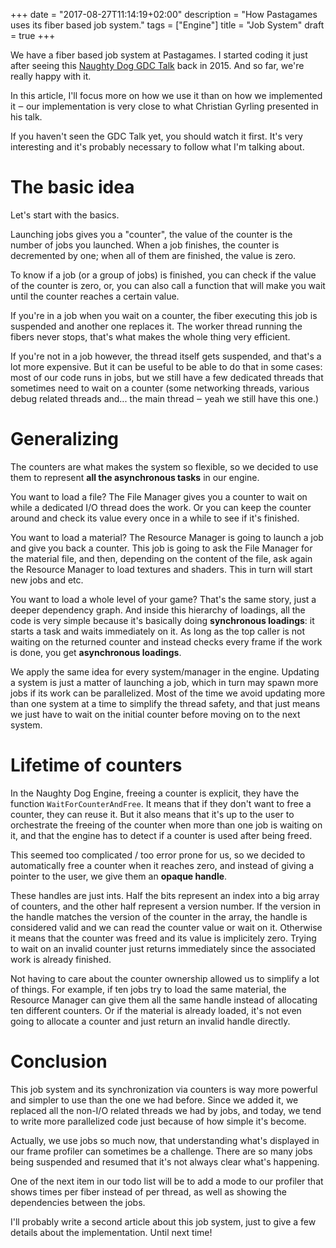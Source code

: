 +++
date = "2017-08-27T11:14:19+02:00"
description = "How Pastagames uses its fiber based job system."
tags = ["Engine"]
title = "Job System"
draft = true
+++


We have a fiber based job system at Pastagames. I started coding it just after seeing this [Naughty Dog GDC Talk](http://www.gdcvault.com/play/1022186/Parallelizing-the-Naughty-Dog-Engine) back in 2015. And so far, we're really happy with it.

In this article, I'll focus more on how we use it than on how we implemented it ‒ our implementation is very close to what Christian Gyrling presented in his talk.

If you haven't seen the GDC Talk yet, you should watch it first. It's very interesting and it's probably necessary to follow what I'm talking about.


<!--more-->

# The basic idea

Let's start with the basics.

Launching jobs gives you a "counter", the value of the counter is the number of jobs you launched. When a job finishes, the counter is decremented by one; when all of them are finished, the value is zero.

To know if a job (or a group of jobs) is finished, you can check if the value of the counter is zero, or, you can also call a function that will make you wait until the counter reaches a certain value.

If you're in a job when you wait on a counter, the fiber executing this job is suspended and another one replaces it. The worker thread running the fibers never stops, that's what makes the whole thing very efficient.

If you're not in a job however, the thread itself gets suspended, and that's a lot more expensive. But it can be useful to be able to do that in some cases: most of our code runs in jobs, but we still have a few dedicated threads that sometimes need to wait on a counter (some networking threads, various debug related threads and... the main thread ‒ yeah we still have this one.)

# Generalizing

The counters are what makes the system so flexible, so we decided to use them to represent **all the asynchronous tasks** in our engine.

You want to load a file? The File Manager gives you a counter to wait on while a dedicated I/O thread does the work. Or you can keep the counter around and check its value every once in a while to see if it's finished.

You want to load a material? The Resource Manager is going to launch a job and give you back a counter. This job is going to ask the File Manager for the material file, and then, depending on the content of the file, ask again the Resource Manager to load textures and shaders. This in turn will start new jobs and etc.

You want to load a whole level of your game? That's the same story, just a deeper dependency graph. And inside this hierarchy of loadings, all the code is very simple because it's basically doing **synchronous loadings**: it starts a task and waits immediately on it. As long as the top caller is not waiting on the returned counter and instead checks every frame if the work is done, you get **asynchronous loadings**.

We apply the same idea for every system/manager in the engine. Updating a system is just a matter of launching a job, which in turn may spawn more jobs if its work can be parallelized. Most of the time we avoid updating more than one system at a time to simplify the thread safety, and that just means we just have to wait on the initial counter before moving on to the next system.

# Lifetime of counters

In the Naughty Dog Engine, freeing a counter is explicit, they have the function `WaitForCounterAndFree`. It means that if they don't want to free a counter, they can reuse it. But it also means that it's up to the user to orchestrate the freeing of the counter when more than one job is waiting on it, and that the engine has to detect if a counter is used after being freed.

This seemed too complicated / too error prone for us, so we decided to automatically free a counter when it reaches zero, and instead of giving a pointer to the user, we give them an **opaque handle**.

These handles are just ints. Half the bits represent an index into a big array of counters, and the other half represent a version number. If the version in the handle matches the version of the counter in the array, the handle is considered valid and we can read the counter value or wait on it. Otherwise it means that the counter was freed and its value is implicitely zero. Trying to wait on an invalid counter just returns immediately since the associated work is already finished.

Not having to care about the counter ownership allowed us to simplify a lot of things. For example, if ten jobs try to load the same material, the Resource Manager can give them all the same handle instead of allocating ten different counters. Or if the material is already loaded, it's not even going to allocate a counter and just return an invalid handle directly.


# Conclusion

This job system and its synchronization via counters is way more powerful and simpler to use than the one we had before. Since we added it, we replaced all the non-I/O related threads we had by jobs, and today, we tend to write more parallelized code just because of how simple it's become.

Actually, we use jobs so much now, that understanding what's displayed in our frame profiler can sometimes be a challenge. There are so many jobs being suspended and resumed that it's not always clear what's happening. 

One of the next item in our todo list will be to add a mode to our profiler that shows times per fiber instead of per thread, as well as showing the dependencies between the jobs.

I'll probably write a second article about this job system, just to give a few details about the implementation. Until next time!
